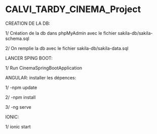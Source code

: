 # CALVI_TARDY_CINEMA_Project

CREATION DE LA DB:

1/ Création de la db dans phpMyAdmin avec le fichier sakila-db/sakila-schema.sql

2/ On remplie la db avec le fichier sakila-db/sakila-data.sql

LANCER SPING BOOT:

1/ Run CinemaSpringBootApplication

ANGULAR:
installer les dépences:

1/ -npm update

2/ -npm install

3/ -ng serve

IONIC:

1/ ionic start
